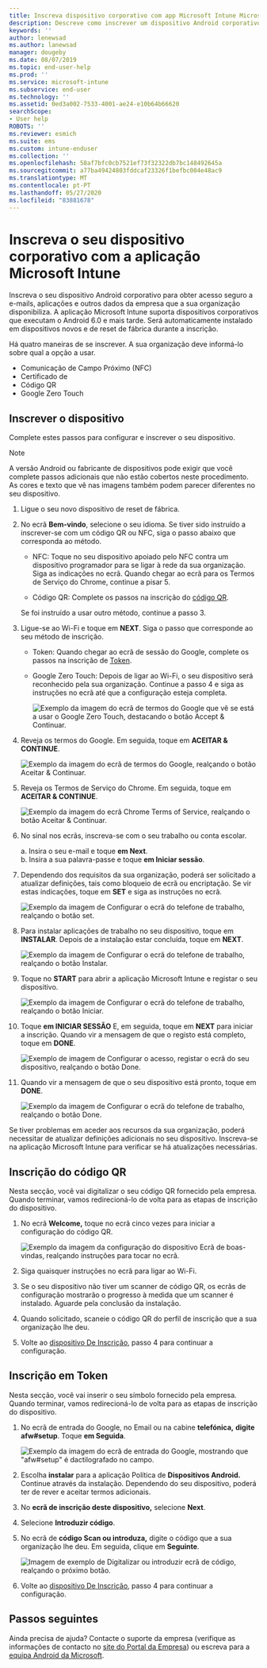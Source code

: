 ```yaml
---
title: Inscreva dispositivo corporativo com app Microsoft Intune Microsoft Docs
description: Descreve como inscrever um dispositivo Android corporativo em Intune
keywords: ''
author: lenewsad
ms.author: lanewsad
manager: dougeby
ms.date: 08/07/2019
ms.topic: end-user-help
ms.prod: ''
ms.service: microsoft-intune
ms.subservice: end-user
ms.technology: ''
ms.assetid: 0ed3a002-7533-4001-ae24-e10b64b66620
searchScope:
- User help
ROBOTS: ''
ms.reviewer: esmich
ms.suite: ems
ms.custom: intune-enduser
ms.collection: ''
ms.openlocfilehash: 58af7bfc0cb7521ef73f32322db7bc148492645a
ms.sourcegitcommit: a77ba49424803fddcaf23326f1befbc004e48ac9
ms.translationtype: MT
ms.contentlocale: pt-PT
ms.lasthandoff: 05/27/2020
ms.locfileid: "83881678"
---
```

# <a name="enroll-your-corporate-device-with-the-microsoft-intune-app"></a>Inscreva o seu dispositivo corporativo com a aplicação Microsoft Intune

Inscreva o seu dispositivo Android corporativo para obter acesso seguro a e-mails, aplicações e outros dados da empresa que a sua organização disponibiliza. A aplicação Microsoft Intune suporta dispositivos corporativos que executam o Android 6.0 e mais tarde. Será automaticamente instalado em dispositivos novos e de reset de fábrica durante a inscrição. 

Há quatro maneiras de se inscrever. A sua organização deve informá-lo sobre qual a opção a usar.
 
* Comunicação de Campo Próximo (NFC)  
* Certificado de  
* Código QR   
* Google Zero Touch  

## <a name="enroll-device"></a>Inscrever o dispositivo 
Complete estes passos para configurar e inscrever o seu dispositivo.  

> [!NOTE]
> A versão Android ou fabricante de dispositivos pode exigir que você complete passos adicionais que não estão cobertos neste procedimento. As cores e texto que vê nas imagens também podem parecer diferentes no seu dispositivo.  

1. Ligue o seu novo dispositivo de reset de fábrica.  
2. No ecrã **Bem-vindo**, selecione o seu idioma.   Se tiver sido instruído a inscrever-se com um código QR ou NFC, siga o passo abaixo que corresponda ao método.  
     * NFC: Toque no seu dispositivo apoiado pelo NFC contra um dispositivo programador para se ligar à rede da sua organização. Siga as indicações no ecrã. Quando chegar ao ecrã para os Termos de Serviço do Chrome, continue a pisar 5.  

     * Código QR: Complete os passos na inscrição do [código QR](#qr-code-enrollment).  

     Se foi instruído a usar outro método, continue a passo 3.    

3. Ligue-se ao Wi-Fi e toque em **NEXT**. Siga o passo que corresponde ao seu método de inscrição. 

    * Token: Quando chegar ao ecrã de sessão do Google, complete os passos na inscrição de [Token](#token-enrollment).  
    * Google Zero Touch: Depois de ligar ao Wi-Fi, o seu dispositivo será reconhecido pela sua organização. Continue a passo 4 e siga as instruções no ecrã até que a configuração esteja completa.    
 
       ![Exemplo da imagem do ecrã de termos do Google que vê se está a usar o Google Zero Touch, destacando o botão Accept & Continuar.](./media/google-zero-touch-intune-app-01.png)   
   
4. Reveja os termos do Google. Em seguida, toque em **ACEITAR & CONTINUE**.  

      ![Exemplo da imagem do ecrã de termos do Google, realçando o botão Aceitar & Continuar.](./media/fully-managed-intune-app-04.png)   

6. Reveja os Termos de Serviço do Chrome. Em seguida, toque em **ACEITAR & CONTINUE**.  

   ![Exemplo da imagem do ecrã Chrome Terms of Service, realçando o botão Aceitar & Continuar.](./media/fully-managed-intune-app-06.png)   

7. No sinal nos ecrãs, inscreva-se com o seu trabalho ou conta escolar.   

    a. Insira o seu e-mail e toque **em Next**.      
    b. Insira a sua palavra-passe e toque **em Iniciar sessão**.  

8. Dependendo dos requisitos da sua organização, poderá ser solicitado a atualizar definições, tais como bloqueio de ecrã ou encriptação. Se vir estas indicações, toque em **SET** e siga as instruções no ecrã.  

   ![Exemplo da imagem de Configurar o ecrã do telefone de trabalho, realçando o botão set.](./media/fully-managed-intune-app-10.png)   

9. Para instalar aplicações de trabalho no seu dispositivo, toque em **INSTALAR**. Depois de a instalação estar concluída, toque em **NEXT**.  

   ![Exemplo da imagem de Configurar o ecrã do telefone de trabalho, realçando o botão Instalar.](./media/fully-managed-intune-app-11.png)   

10. Toque no **START** para abrir a aplicação Microsoft Intune e registar o seu dispositivo. 

    ![Exemplo da imagem de Configurar o ecrã do telefone de trabalho, realçando o botão Iniciar.](./media/fully-managed-intune-app-17.png)   

11. Toque **em INICIAR SESSÃO** E, em seguida, toque em **NEXT** para iniciar a inscrição. Quando vir a mensagem de que o registo está completo, toque em **DONE**.  

    ![Exemplo de imagem de Configurar o acesso, registar o ecrã do seu dispositivo, realçando o botão Done.](./media/fully-managed-intune-app-19.png)   

10. Quando vir a mensagem de que o seu dispositivo está pronto, toque em **DONE**.  

    ![Exemplo da imagem de Configurar o ecrã do telefone de trabalho, realçando o botão Done.](./media/fully-managed-intune-app-18.png)   

Se tiver problemas em aceder aos recursos da sua organização, poderá necessitar de atualizar definições adicionais no seu dispositivo. Inscreva-se na aplicação Microsoft Intune para verificar se há atualizações necessárias.   


## <a name="qr-code-enrollment"></a>Inscrição do código QR  
Nesta secção, você vai digitalizar o seu código QR fornecido pela empresa.  Quando terminar, vamos redirecioná-lo de volta para as etapas de inscrição do dispositivo.     
  
1. No ecrã **Welcome,** toque no ecrã cinco vezes para iniciar a configuração do código QR.  

   ![Exemplo da imagem da configuração do dispositivo Ecrã de boas-vindas, realçando instruções para tocar no ecrã.](./media/qr-code-intune-app-01.png)  

2. Siga quaisquer instruções no ecrã para ligar ao Wi-Fi.  
3. Se o seu dispositivo não tiver um scanner de código QR, os ecrãs de configuração mostrarão o progresso à medida que um scanner é instalado. Aguarde pela conclusão da instalação.  
4. Quando solicitado, scaneie o código QR do perfil de inscrição que a sua organização lhe deu.  
5. Volte ao [dispositivo De Inscrição](#enroll-device), passo 4 para continuar a configuração.  

## <a name="token-enrollment"></a>Inscrição em Token  
Nesta secção, você vai inserir o seu símbolo fornecido pela empresa. Quando terminar, vamos redirecioná-lo de volta para as etapas de inscrição do dispositivo.  

1. No ecrã de entrada do Google, no Email ou na cabine **telefónica,** **digite afw#setup**. Toque **em Seguida**. 

   ![Exemplo da imagem do ecrã de entrada do Google, mostrando que "afw#setup" é dactilografado no campo.](./media/token-intune-app-01.png)   

2. Escolha **instalar** para a aplicação Política de **Dispositivos Android.** Continue através da instalação. Dependendo do seu dispositivo, poderá ter de rever e aceitar termos adicionais.    

3. No **ecrã de inscrição deste dispositivo,** selecione **Next**.  

4. Selecione **Introduzir código**.  

5. No ecrã de **código Scan ou introduza,** digite o código que a sua organização lhe deu.  Em seguida, clique em **Seguinte**.  

   ![Imagem de exemplo de Digitalizar ou introduzir ecrã de código, realçando o próximo botão.](./media/token-intune-app-04.png)  

6. Volte ao [dispositivo De Inscrição](#enroll-device), passo 4 para continuar a configuração.  



## <a name="next-steps"></a>Passos seguintes   
Ainda precisa de ajuda? Contacte o suporte da empresa (verifique as informações de contacto no [site do Portal da Empresa](https://go.microsoft.com/fwlink/?linkid=2010980)) ou escreva para a <a href="mailto:wintunedroidfbk@microsoft.com?subject=I'm having trouble with enrolling my Android device&body=Describe the issue you're experiencing here.">equipa Android da Microsoft</a>.  
